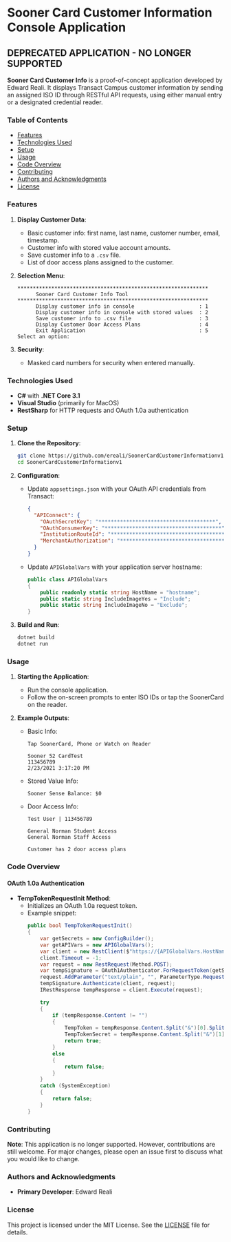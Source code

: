 # Sooner Card Customer Information Console Application

## DEPRECATED APPLICATION - NO LONGER SUPPORTED

**Sooner Card Customer Info** is a proof-of-concept application developed by Edward Reali. It displays Transact Campus customer information by sending an assigned ISO ID through RESTful API requests, using either manual entry or a designated credential reader.

### Table of Contents

- [Features](#features)
- [Technologies Used](#technologies-used)
- [Setup](#setup)
- [Usage](#usage)
- [Code Overview](#code-overview)
- [Contributing](#contributing)
- [Authors and Acknowledgments](#authors-and-acknowledgments)
- [License](#license)

### Features

1. **Display Customer Data**:
    - Basic customer info: first name, last name, customer number, email, timestamp.
    - Customer info with stored value account amounts.
    - Save customer info to a `.csv` file.
    - List of door access plans assigned to the customer.

2. **Selection Menu**:
    ```plaintext
    **************************************************************
          Sooner Card Customer Info Tool                          
    **************************************************************
          Display customer info in console                     : 1
          Display customer info in console with stored values  : 2
          Save customer info to .csv file                      : 3
          Display Customer Door Access Plans                   : 4
          Exit Application                                     : 5
    Select an option: 
    ```

3. **Security**:
    - Masked card numbers for security when entered manually.

### Technologies Used

- **C#** with **.NET Core 3.1**
- **Visual Studio** (primarily for MacOS)
- **RestSharp** for HTTP requests and OAuth 1.0a authentication

### Setup

1. **Clone the Repository**:
    ```bash
    git clone https://github.com/ereali/SoonerCardCustomerInformationv1.git
    cd SoonerCardCustomerInformationv1
    ```

2. **Configuration**:
    - Update `appsettings.json` with your OAuth API credentials from Transact:
      ```json
      {
        "APIConnect": {
          "OAuthSecretKey": "**************************************",
          "OAuthConsumerKey": "**************************************",
          "InstitutionRouteId": "**************************************",
          "MerchantAuthorization": "**************************************"
        }
      }
      ```

    - Update `APIGlobalVars` with your application server hostname:
      ```csharp
      public class APIGlobalVars
      {
          public readonly static string HostName = "hostname";
          public static string IncludeImageYes = "Include";
          public static string IncludeImageNo = "Exclude";
      }
      ```

3. **Build and Run**:
    ```bash
    dotnet build
    dotnet run
    ```

### Usage

1. **Starting the Application**:
    - Run the console application.
    - Follow the on-screen prompts to enter ISO IDs or tap the SoonerCard on the reader.

2. **Example Outputs**:
    - Basic Info:
      ```plaintext
      Tap SoonerCard, Phone or Watch on Reader

      Sooner 52 CardTest
      113456789
      2/23/2021 3:17:20 PM
      ```
    - Stored Value Info:
      ```plaintext
      Sooner Sense Balance: $0
      ```
    - Door Access Info:
      ```plaintext
      Test User | 113456789

      General Norman Student Access
      General Norman Staff Access

      Customer has 2 door access plans
      ```

### Code Overview

#### OAuth 1.0a Authentication
- **TempTokenRequestInit Method**:
  - Initializes an OAuth 1.0a request token.
  - Example snippet:
    ```csharp
    public bool TempTokenRequestInit()
    {
        var getSecrets = new ConfigBuilder();
        var getAPIVars = new APIGlobalVars();
        var client = new RestClient($"https://{APIGlobalVars.HostName}/transact/api/initiate");
        client.Timeout = -1;
        var request = new RestRequest(Method.POST);
        var tempSignature = OAuth1Authenticator.ForRequestToken(getSecrets.OAuthConsumerKey, getSecrets.OAuthSecretKey, RestSharp.Authenticators.OAuth.OAuthSignatureMethod.HmacSha1);
        request.AddParameter("text/plain", "", ParameterType.RequestBody);
        tempSignature.Authenticate(client, request);
        IRestResponse tempResponse = client.Execute(request);

        try
        {
            if (tempResponse.Content != "")
            {
                TempToken = tempResponse.Content.Split("&")[0].Split("=")[1];
                TempTokenSecret = tempResponse.Content.Split("&")[1].Split("=")[1];
                return true;
            }
            else
            {
                return false;
            }
        }
        catch (SystemException)
        {
            return false;
        }
    }
    ```

### Contributing

**Note**: This application is no longer supported. However, contributions are still welcome. For major changes, please open an issue first to discuss what you would like to change.

### Authors and Acknowledgments

- **Primary Developer**: Edward Reali

### License

This project is licensed under the MIT License. See the [LICENSE](LICENSE) file for details.
